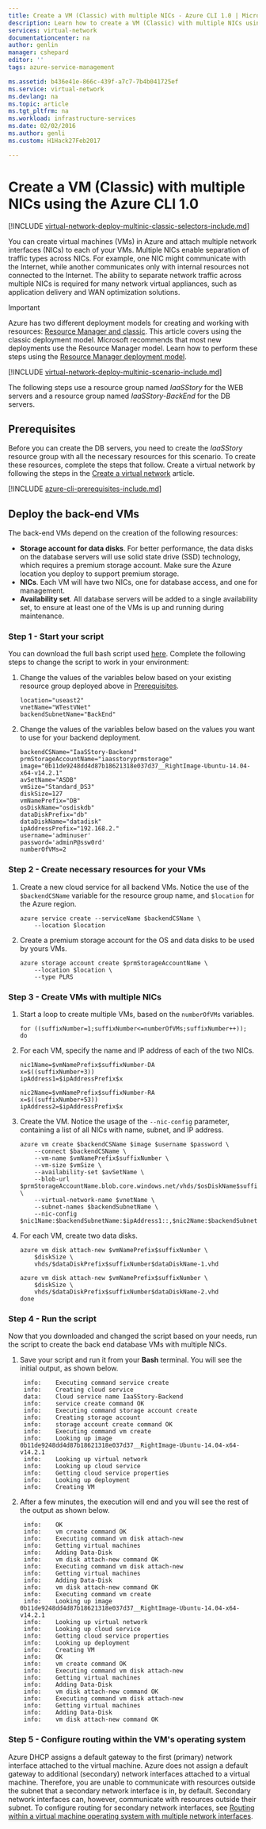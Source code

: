 ```yaml
---
title: Create a VM (Classic) with multiple NICs - Azure CLI 1.0 | Microsoft Docs
description: Learn how to create a VM (Classic) with multiple NICs using the Azure command-line interface (CLI) 1.0.
services: virtual-network
documentationcenter: na
author: genlin
manager: cshepard
editor: ''
tags: azure-service-management

ms.assetid: b436e41e-866c-439f-a7c7-7b4b041725ef
ms.service: virtual-network
ms.devlang: na
ms.topic: article
ms.tgt_pltfrm: na
ms.workload: infrastructure-services
ms.date: 02/02/2016
ms.author: genli
ms.custom: H1Hack27Feb2017

---
```

# Create a VM (Classic) with multiple NICs using the Azure CLI 1.0

[!INCLUDE [virtual-network-deploy-multinic-classic-selectors-include.md](../../includes/virtual-network-deploy-multinic-classic-selectors-include.md)]

You can create virtual machines (VMs) in Azure and attach multiple network interfaces (NICs) to each of your VMs. Multiple NICs enable separation of traffic types across NICs. For example, one NIC might communicate with the Internet, while another communicates only with internal resources not connected to the Internet. The ability to separate network traffic across multiple NICs is required for many network virtual appliances, such as application delivery and WAN optimization solutions.

> [!IMPORTANT]
> Azure has two different deployment models for creating and working with resources:  [Resource Manager and classic](../resource-manager-deployment-model.md). This article covers using the classic deployment model. Microsoft recommends that most new deployments use the Resource Manager model. Learn how to perform these steps using the [Resource Manager deployment model](../virtual-machines/linux/multiple-nics.md).

[!INCLUDE [virtual-network-deploy-multinic-scenario-include.md](../../includes/virtual-network-deploy-multinic-scenario-include.md)]

The following steps use a resource group named *IaaSStory* for the WEB servers and a resource group named *IaaSStory-BackEnd* for the DB servers.

## Prerequisites
Before you can create the DB servers, you need to create the *IaaSStory* resource group with all the necessary resources for this scenario. To create these resources, complete the steps that follow. Create a virtual network by following the steps in the [Create a virtual network](virtual-networks-create-vnet-classic-cli.md) article.

[!INCLUDE [azure-cli-prerequisites-include.md](../../includes/azure-cli-prerequisites-include.md)]

## Deploy the back-end VMs
The back-end VMs depend on the creation of the following resources:

* **Storage account for data disks**. For better performance, the data disks on the database servers will use solid state drive (SSD) technology, which requires a premium storage account. Make sure the Azure location you deploy to support premium storage.
* **NICs**. Each VM will have two NICs, one for database access, and one for management.
* **Availability set**. All database servers will be added to a single availability set, to ensure at least one of the VMs is up and running during maintenance.

### Step 1 - Start your script
You can download the full bash script used [here](https://raw.githubusercontent.com/Azure/azure-quickstart-templates/master/IaaS-Story/11-MultiNIC/classic/virtual-network-deploy-multinic-classic-cli.sh). Complete the following steps to change the script to work in your environment:

1. Change the values of the variables below based on your existing resource group deployed above in [Prerequisites](#Prerequisites).

	```azurecli
	location="useast2"
	vnetName="WTestVNet"
	backendSubnetName="BackEnd"
	```
2. Change the values of the variables below based on the values you want to use for your backend deployment.

	```azurecli
	backendCSName="IaaSStory-Backend"
	prmStorageAccountName="iaasstoryprmstorage"
	image="0b11de9248dd4d87b18621318e037d37__RightImage-Ubuntu-14.04-x64-v14.2.1"
	avSetName="ASDB"
	vmSize="Standard_DS3"
	diskSize=127
	vmNamePrefix="DB"
	osDiskName="osdiskdb"
	dataDiskPrefix="db"
	dataDiskName="datadisk"
	ipAddressPrefix="192.168.2."
	username='adminuser'
	password='adminP@ssw0rd'
	numberOfVMs=2
	```

### Step 2 - Create necessary resources for your VMs
1. Create a new cloud service for all backend VMs. Notice the use of the `$backendCSName` variable for the resource group name, and `$location` for the Azure region.

	```azurecli
	azure service create --serviceName $backendCSName \
		--location $location
	```

2. Create a premium storage account for the OS and data disks to be used by yours VMs.

	```azurecli
	azure storage account create $prmStorageAccountName \
		--location $location \
		--type PLRS
	```

### Step 3 - Create VMs with multiple NICs
1. Start a loop to create multiple VMs, based on the `numberOfVMs` variables.

	```azurecli
	for ((suffixNumber=1;suffixNumber<=numberOfVMs;suffixNumber++));
	do
	```

2. For each VM, specify the name and IP address of each of the two NICs.

	```azurecli
	nic1Name=$vmNamePrefix$suffixNumber-DA
	x=$((suffixNumber+3))
	ipAddress1=$ipAddressPrefix$x

	nic2Name=$vmNamePrefix$suffixNumber-RA
	x=$((suffixNumber+53))
	ipAddress2=$ipAddressPrefix$x
	```

3. Create the VM. Notice the usage of the `--nic-config` parameter, containing a list of all NICs with name, subnet, and IP address.

	```azurecli
	azure vm create $backendCSName $image $username $password \
		--connect $backendCSName \
		--vm-name $vmNamePrefix$suffixNumber \
		--vm-size $vmSize \
		--availability-set $avSetName \
		--blob-url $prmStorageAccountName.blob.core.windows.net/vhds/$osDiskName$suffixNumber.vhd \
		--virtual-network-name $vnetName \
		--subnet-names $backendSubnetName \
		--nic-config $nic1Name:$backendSubnetName:$ipAddress1::,$nic2Name:$backendSubnetName:$ipAddress2::
	```

4. For each VM, create two data disks.

	```azurecli
	azure vm disk attach-new $vmNamePrefix$suffixNumber \
		$diskSize \
		vhds/$dataDiskPrefix$suffixNumber$dataDiskName-1.vhd

	azure vm disk attach-new $vmNamePrefix$suffixNumber \
		$diskSize \
		vhds/$dataDiskPrefix$suffixNumber$dataDiskName-2.vhd
	done
	```

### Step 4 - Run the script
Now that you downloaded and changed the script based on your needs, run the script to create the back end database VMs with multiple NICs.

1. Save your script and run it from your **Bash** terminal. You will see the initial output, as shown below.

        info:    Executing command service create
        info:    Creating cloud service
        data:    Cloud service name IaaSStory-Backend
        info:    service create command OK
        info:    Executing command storage account create
        info:    Creating storage account
        info:    storage account create command OK
        info:    Executing command vm create
        info:    Looking up image 0b11de9248dd4d87b18621318e037d37__RightImage-Ubuntu-14.04-x64-v14.2.1
        info:    Looking up virtual network
        info:    Looking up cloud service
        info:    Getting cloud service properties
        info:    Looking up deployment
        info:    Creating VM

2. After a few minutes, the execution will end and you will see the rest of the output as shown below.

        info:    OK
        info:    vm create command OK
        info:    Executing command vm disk attach-new
        info:    Getting virtual machines
        info:    Adding Data-Disk
        info:    vm disk attach-new command OK
        info:    Executing command vm disk attach-new
        info:    Getting virtual machines
        info:    Adding Data-Disk
        info:    vm disk attach-new command OK
        info:    Executing command vm create
        info:    Looking up image 0b11de9248dd4d87b18621318e037d37__RightImage-Ubuntu-14.04-x64-v14.2.1
        info:    Looking up virtual network
        info:    Looking up cloud service
        info:    Getting cloud service properties
        info:    Looking up deployment
        info:    Creating VM
        info:    OK
        info:    vm create command OK
        info:    Executing command vm disk attach-new
        info:    Getting virtual machines
        info:    Adding Data-Disk
        info:    vm disk attach-new command OK
        info:    Executing command vm disk attach-new
        info:    Getting virtual machines
        info:    Adding Data-Disk
        info:    vm disk attach-new command OK

### Step 5 - Configure routing within the VM's operating system

Azure DHCP assigns a default gateway to the first (primary) network interface attached to the virtual machine. Azure does not assign a default gateway to additional (secondary) network interfaces attached to a virtual machine. Therefore, you are unable to communicate with resources outside the subnet that a secondary network interface is in, by default. Secondary network interfaces can, however, communicate with resources outside their subnet. To configure routing for secondary network interfaces, see [Routing within a virtual machine operating system with multiple network interfaces](virtual-network-network-interface-vm.md).
